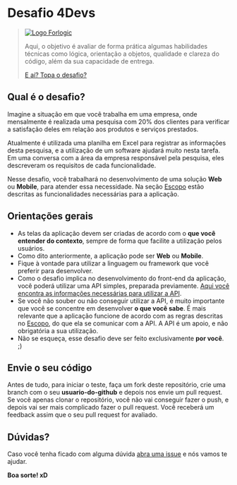 # Desafio 4Devs

> [![Logo Forlogic](http://www.forlogic.net/wp-content/uploads/2017/03/cropped-logo_GrupoForLogic.png)](http://gente.forlogic.net)
> 
> Aqui, o objetivo é avaliar de forma prática algumas habilidades técnicas como lógica, orientação a objetos, qualidade e clareza do código, além da sua capacidade de entrega.
> 
> [E aí? Topa o desafio?](http://gente.forlogic.net)
>

## Qual é o desafio?
Imagine a situação em que você trabalha em uma empresa, onde mensalmente é realizada uma pesquisa com 20% dos clientes para verificar a satisfação deles em relação aos produtos e serviços prestados.

Atualmente é utilizada uma planilha em Excel para registrar as informações desta pesquisa, e a utilização de um software ajudará muito nesta tarefa. Em uma conversa com a área da empresa responsável pela pesquisa, eles descreveram os requisitos de cada funcionalidade.

Nesse desafio, você trabalhará no desenvolvimento de uma solução **Web** ou **Mobile**, para atender essa necessidade. Na seção [Escopo](https://github.com/ForLogic/desafio-4-devs/blob/master/Escopo.md) estão descritas as funcionalidades necessárias para a aplicação.

## Orientações gerais
- As telas da aplicação devem ser criadas de acordo com o **que você entender do contexto**, sempre de forma que facilite a utilização pelos usuários.
- Como dito anteriormente, a aplicação pode ser **Web** ou **Mobile**.
- Fique à vontade para utilizar a linguagem ou framework que você preferir para desenvolver.
- Como o desafio implica no desenvolvimento do front-end da aplicação, você poderá utilizar uma API simples, preparada previamente. [Aqui você encontra as informações necessárias para utilizar a API](https://github.com/ForLogic/desafio-4-devs/tree/master/API).
- Se você não souber ou não conseguir utilizar a API, é muito importante que você se concentre em desenvolver **o que você sabe**. É mais relevante que a aplicação funcione de acordo com as regras descritas no [Escopo](https://github.com/ForLogic/desafio-4-devs/blob/master/Escopo.md), do que ela se comunicar com a API. A API é um apoio, e não obrigatória a sua utilização.
- Não se esqueça, esse desafio deve ser feito exclusivamente **por você**. ;)

## Envie o seu código
Antes de tudo, para iniciar o teste, faça um fork deste repositório, crie uma branch com o seu **usuario-do-github** e depois nos envie um pull request. Se você apenas clonar o repositório, você não vai conseguir fazer o push, e depois vai ser mais complicado fazer o pull request. Você receberá um feedback assim que o seu pull request for avaliado.

## Dúvidas?
Caso você tenha ficado com alguma dúvida [abra uma issue](https://github.com/ForLogic/desafio-4-devs/issues) e nós vamos te ajudar.

**Boa sorte! xD**

